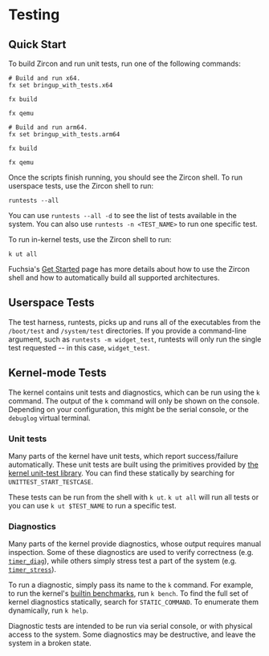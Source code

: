# Testing

## Quick Start

To build Zircon and run unit tests, run one of the following commands:

```posix-terminal
# Build and run x64.
fx set bringup_with_tests.x64

fx build

fx qemu

# Build and run arm64.
fx set bringup_with_tests.arm64

fx build

fx qemu
```

Once the scripts finish running, you should see the Zircon shell. To run
userspace tests, use the Zircon shell to run:

```posix-terminal
runtests --all
```

You can use `runtests --all -d` to see the list of tests available in the
system. You can also use `runtests -n <TEST_NAME>` to run one specific test.

To run in-kernel tests, use the Zircon shell to run:

```posix-terminal
k ut all
```

Fuchsia's [Get Started](/docs/get-started/README.md) page has more details about how to
use the Zircon shell and how to automatically build all supported architectures.

## Userspace Tests

The test harness, runtests, picks up and runs all of the executables from the
`/boot/test` and `/system/test` directories. If you provide a command-line
argument, such as `runtests -m widget_test`, runtests will only run the
single test requested -- in this case, `widget_test`.

## Kernel-mode Tests

The kernel contains unit tests and diagnostics, which can be run using the `k`
command. The output of the `k` command will only be shown on the
console. Depending on your configuration, this might be the serial console, or
the `debuglog` virtual terminal.

### Unit tests

Many parts of the kernel have unit tests, which report success/failure
automatically. These unit tests are built using the primitives provided by [the
kernel unit-test library](https://cs.opensource.google/fuchsia/fuchsia/+/main:zircon/kernel/lib/unittest/).
You can find these statically by searching for `UNITTEST_START_TESTCASE`.

These tests can be run from the shell with `k ut`. `k ut all` will run all tests
or you can use `k ut $TEST_NAME` to run a specific test.

### Diagnostics

Many parts of the kernel provide diagnostics, whose output requires manual
inspection. Some of these diagnostics are used to verify correctness (e.g.
[`timer_diag`](https://cs.opensource.google/fuchsia/fuchsia/+/main:zircon/kernel/tests/timer_tests.cc;l=198;drc=2031b0ccd0bb978f1c4056a7764f6810e527e156)),
while others simply stress test a part of the system (e.g.
[`timer_stress`](https://cs.opensource.google/fuchsia/fuchsia/+/main:zircon/kernel/tests/timer_tests.cc;l=198;drc=2031b0ccd0bb978f1c4056a7764f6810e527e156)).

To run a diagnostic, simply pass its name to the `k` command. For example, to
run the kernel's [builtin
benchmarks](https://cs.opensource.google/fuchsia/fuchsia/+/main:zircon/kernel/tests/benchmarks.cc),
run `k bench`. To find the full set of kernel diagnostics statically, search for
`STATIC_COMMAND`. To enumerate them dynamically, run `k help`.

Diagnostic tests are intended to be run via serial console, or with physical
access to the system. Some diagnostics may be destructive, and leave the system
in a broken state.
